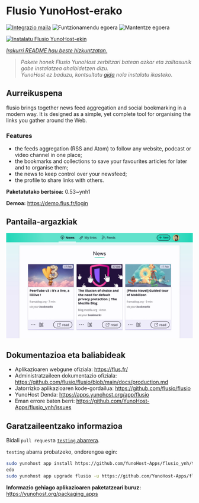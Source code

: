 <!--
Ohart ongi: README hau automatikoki sortu da <https://github.com/YunoHost/apps/tree/master/tools/readme_generator>ri esker
EZ editatu eskuz.
-->

# Flusio YunoHost-erako

[![Integrazio maila](https://dash.yunohost.org/integration/flusio.svg)](https://ci-apps.yunohost.org/ci/apps/flusio/) ![Funtzionamendu egoera](https://ci-apps.yunohost.org/ci/badges/flusio.status.svg) ![Mantentze egoera](https://ci-apps.yunohost.org/ci/badges/flusio.maintain.svg)

[![Instalatu Flusio YunoHost-ekin](https://install-app.yunohost.org/install-with-yunohost.svg)](https://install-app.yunohost.org/?app=flusio)

*[Irakurri README hau beste hizkuntzatan.](./ALL_README.md)*

> *Pakete honek Flusio YunoHost zerbitzari batean azkar eta zailtasunik gabe instalatzea ahalbidetzen dizu.*  
> *YunoHost ez baduzu, kontsultatu [gida](https://yunohost.org/install) nola instalatu ikasteko.*

## Aurreikuspena

flusio brings together news feed aggregation and social bookmarking in a modern way. It is designed as a simple, yet complete tool for organising the links you gather around the Web.

### Features

- the feeds aggregation (RSS and Atom) to follow any website, podcast or video channel in one place;
- the bookmarks and collections to save your favourites articles for later and to organise them;
- the news to keep control over your newsfeed;
- the profile to share links with others.

**Paketatutako bertsioa:** 0.53~ynh1

**Demoa:** <https://demo.flus.fr/login>

## Pantaila-argazkiak

![Flusio(r)en pantaila-argazkia](./doc/screenshots/screenshot.jpg)

## Dokumentazioa eta baliabideak

- Aplikazioaren webgune ofiziala: <https://flus.fr/>
- Administratzaileen dokumentazio ofiziala: <https://github.com/flusio/flusio/blob/main/docs/production.md>
- Jatorrizko aplikazioaren kode-gordailua: <https://github.com/flusio/flusio>
- YunoHost Denda: <https://apps.yunohost.org/app/flusio>
- Eman errore baten berri: <https://github.com/YunoHost-Apps/flusio_ynh/issues>

## Garatzaileentzako informazioa

Bidali `pull request`a [`testing` abarrera](https://github.com/YunoHost-Apps/flusio_ynh/tree/testing).

`testing` abarra probatzeko, ondorengoa egin:

```bash
sudo yunohost app install https://github.com/YunoHost-Apps/flusio_ynh/tree/testing --debug
edo
sudo yunohost app upgrade flusio -u https://github.com/YunoHost-Apps/flusio_ynh/tree/testing --debug
```

**Informazio gehiago aplikazioaren paketatzeari buruz:** <https://yunohost.org/packaging_apps>
